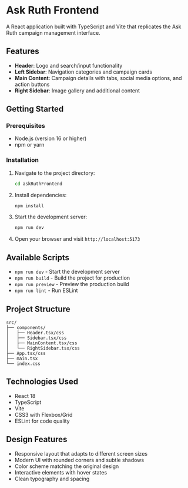 # Ask Ruth Frontend

A React application built with TypeScript and Vite that replicates the Ask Ruth campaign management interface.

## Features

- **Header**: Logo and search/input functionality
- **Left Sidebar**: Navigation categories and campaign cards
- **Main Content**: Campaign details with tabs, social media options, and action buttons
- **Right Sidebar**: Image gallery and additional content

## Getting Started

### Prerequisites

- Node.js (version 16 or higher)
- npm or yarn

### Installation

1. Navigate to the project directory:
   ```bash
   cd askRuthFrontend
   ```

2. Install dependencies:
   ```bash
   npm install
   ```

3. Start the development server:
   ```bash
   npm run dev
   ```

4. Open your browser and visit `http://localhost:5173`

## Available Scripts

- `npm run dev` - Start the development server
- `npm run build` - Build the project for production
- `npm run preview` - Preview the production build
- `npm run lint` - Run ESLint

## Project Structure

```
src/
├── components/
│   ├── Header.tsx/css
│   ├── Sidebar.tsx/css
│   ├── MainContent.tsx/css
│   └── RightSidebar.tsx/css
├── App.tsx/css
├── main.tsx
└── index.css
```

## Technologies Used

- React 18
- TypeScript
- Vite
- CSS3 with Flexbox/Grid
- ESLint for code quality

## Design Features

- Responsive layout that adapts to different screen sizes
- Modern UI with rounded corners and subtle shadows
- Color scheme matching the original design
- Interactive elements with hover states
- Clean typography and spacing
